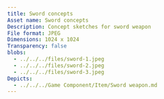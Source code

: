 ```yaml
---
title: Sword concepts
Asset name: Sword concepts
Description: Concept sketches for sword weapon
File format: JPEG
Dimensions: 1024 x 1024
Transparency: false
blobs:
  - ../../../files/sword-1.jpeg
  - ../../../files/sword-2.jpeg
  - ../../../files/sword-3.jpeg
Depicts:
  - ../../../Game Component/Item/Sword weapon.md
---
```

